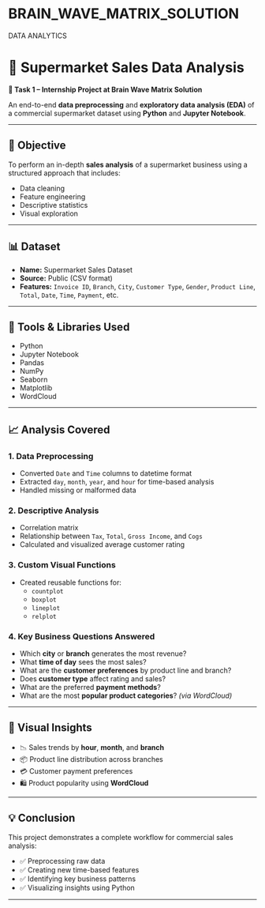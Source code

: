 # BRAIN_WAVE_MATRIX_SOLUTION
DATA ANALYTICS


# 🛒 Supermarket Sales Data Analysis

**🎯 Task 1 – Internship Project at Brain Wave Matrix Solution**

An end-to-end **data preprocessing** and **exploratory data analysis (EDA)** of a commercial supermarket dataset using **Python** and **Jupyter Notebook**.

---

## 📌 Objective

To perform an in-depth **sales analysis** of a supermarket business using a structured approach that includes:
- Data cleaning
- Feature engineering
- Descriptive statistics
- Visual exploration

---

## 📊 Dataset

- **Name:** Supermarket Sales Dataset  
- **Source:** Public (CSV format)  
- **Features:** `Invoice ID`, `Branch`, `City`, `Customer Type`, `Gender`, `Product Line`, `Total`, `Date`, `Time`, `Payment`, etc.

---

## 🔧 Tools & Libraries Used

- Python  
- Jupyter Notebook  
- Pandas  
- NumPy  
- Seaborn  
- Matplotlib  
- WordCloud  

---

## 📈 Analysis Covered

### 1. **Data Preprocessing**
- Converted `Date` and `Time` columns to datetime format
- Extracted `day`, `month`, `year`, and `hour` for time-based analysis
- Handled missing or malformed data

### 2. **Descriptive Analysis**
- Correlation matrix
- Relationship between `Tax`, `Total`, `Gross Income`, and `Cogs`
- Calculated and visualized average customer rating

### 3. **Custom Visual Functions**
- Created reusable functions for:
  - `countplot`
  - `boxplot`
  - `lineplot`
  - `relplot`

### 4. **Key Business Questions Answered**
- Which **city** or **branch** generates the most revenue?
- What **time of day** sees the most sales?
- What are the **customer preferences** by product line and branch?
- Does **customer type** affect rating and sales?
- What are the preferred **payment methods**?
- What are the most **popular product categories**? *(via WordCloud)*

---

## 📌 Visual Insights

- 📉 Sales trends by **hour**, **month**, and **branch**
- 📦 Product line distribution across branches
- 💳 Customer payment preferences
- 🛍️ Product popularity using **WordCloud**

---

## 💡 Conclusion

This project demonstrates a complete workflow for commercial sales analysis:
- ✅ Preprocessing raw data  
- ✅ Creating new time-based features  
- ✅ Identifying key business patterns  
- ✅ Visualizing insights using Python  

---
